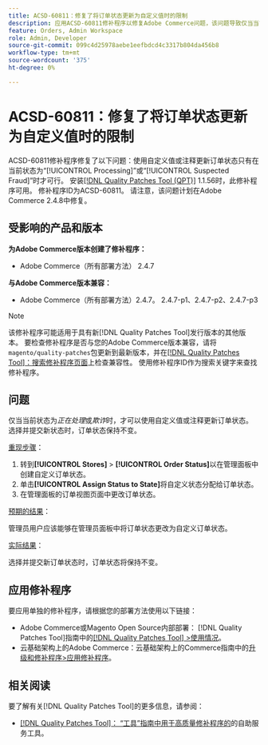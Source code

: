 ```yaml
---
title: ACSD-60811：修复了将订单状态更新为自定义值时的限制
description: 应用ACSD-60811修补程序以修复Adobe Commerce问题，该问题导致仅当当前状态为“正在处理”或“欺诈”时，才可能使用自定义值或注释更新订单状态。
feature: Orders, Admin Workspace
role: Admin, Developer
source-git-commit: 099c4d25978aebe1eefbdcd4c3317b804da456b8
workflow-type: tm+mt
source-wordcount: '375'
ht-degree: 0%

---
```



# ACSD-60811：修复了将订单状态更新为自定义值时的限制

ACSD-60811修补程序修复了以下问题：使用自定义值或注释更新订单状态只有在当前状态为“[!UICONTROL Processing]”或“[!UICONTROL Suspected Fraud]”时才可行。 安装[[!DNL Quality Patches Tool (QPT)]](/help/tools/quality-patches-tool/quality-patches-tool-to-self-serve-quality-patches.md) 1.1.56时，此修补程序可用。 修补程序ID为ACSD-60811。 请注意，该问题计划在Adobe Commerce 2.4.8中修复。

## 受影响的产品和版本

**为Adobe Commerce版本创建了修补程序：**

* Adobe Commerce（所有部署方法） 2.4.7

**与Adobe Commerce版本兼容：**

* Adobe Commerce（所有部署方法）2.4.7。 2.4.7-p1、2.4.7-p2、2.4.7-p3

>[!NOTE]
>
>该修补程序可能适用于具有新[!DNL Quality Patches Tool]发行版本的其他版本。 要检查修补程序是否与您的Adobe Commerce版本兼容，请将`magento/quality-patches`包更新到最新版本，并在[[!DNL Quality Patches Tool]：搜索修补程序页面](https://experienceleague.adobe.com/tools/commerce-quality-patches/index.html?lang=zh-Hans)上检查兼容性。 使用修补程序ID作为搜索关键字来查找修补程序。

## 问题

仅当当前状态为&#x200B;*正在处理*&#x200B;或&#x200B;*欺诈*&#x200B;时，才可以使用自定义值或注释更新订单状态。 选择并提交新状态时，订单状态保持不变。

<u>重现步骤</u>：

1. 转到&#x200B;**[!UICONTROL Stores]** > **[!UICONTROL Order Status]**&#x200B;以在管理面板中创建自定义订单状态。
1. 单击&#x200B;**[!UICONTROL Assign Status to State]**&#x200B;将自定义状态分配给订单状态。
1. 在管理面板的订单视图页面中更改订单状态。

<u>预期的结果</u>：

管理员用户应该能够在管理员面板中将订单状态更改为自定义订单状态。

<u>实际结果</u>：

选择并提交新订单状态时，订单状态将保持不变。

## 应用修补程序

要应用单独的修补程序，请根据您的部署方法使用以下链接：

* Adobe Commerce或Magento Open Source内部部署： [!DNL Quality Patches Tool]指南中的[[!DNL Quality Patches Tool] >使用情况](/help/tools/quality-patches-tool/usage.md)。
* 云基础架构上的Adobe Commerce：云基础架构上的Commerce指南中的[升级和修补程序>应用修补程序](https://experienceleague.adobe.com/docs/commerce-cloud-service/user-guide/develop/upgrade/apply-patches.html?lang=zh-Hans)。

## 相关阅读

要了解有关[!DNL Quality Patches Tool]的更多信息，请参阅：

* [[!DNL Quality Patches Tool]： “工具”指南中用于高质量修补程序的](/help/tools/quality-patches-tool/quality-patches-tool-to-self-serve-quality-patches.md)的自助服务工具。
